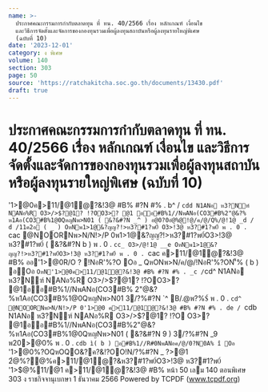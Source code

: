 ```yaml
---
name: >-
  ประกาศคณะกรรมการกำกับตลาดทุน ที่ ทน. 40/2566 เรื่อง หลักเกณฑ์ เงื่อนไข
  และวิธีการจัดตั้งและจัดการของกองทุนรวมเพื่อผู้ลงทุนสถาบันหรือผู้ลงทุนรายใหญ่พิเศษ
  (ฉบับที่ 10)
date: '2023-12-01'
category: ง พิเศษ
volume: 140
section: 303
page: 50
source: 'https://ratchakitcha.soc.go.th/documents/13430.pdf'
draft: true
---
```


# ประกาศคณะกรรมการกำกับตลาดทุน ที่ ทน. 40/2566 เรื่อง หลักเกณฑ์ เงื่อนไข และวิธีการจัดตั้งและจัดการของกองทุนรวมเพื่อผู้ลงทุนสถาบันหรือผู้ลงทุนรายใหญ่พิเศษ (ฉบับที่ 10)

'1>@0ค>11/@1ํ@?&!3@ #B% #?N #% . b^ / `cdd N1ANอ ห3?Nฑ์ NANอ%R O3>/>$?@1? !?OO3>? @1 ออ#B%1//NพANอ(CO3#B%2"@&?% ห1Aอ(CO3#B%1@0QหญNพ>N01 ( &?&#?N _^ ) อ@0?0อํ@%@!@/ค/@/Q%/@!1@ _d / d /11ค2อ ( _ ) OหNพ1>1@&?ญญ?!>ห3?#1?พ0์ O3>!3@ ห3?#1?พ0์ พ . 0 . `cac @NOORNพ>N/N!>/P 0พ1>1@&?ญญ?!>ห3?#1?พ0์O3>!3@ ห3?#1?พ0์ ( &?&#?N b ) พ . 0 . `cc_ O3>/@!1@ __e OหNพ1>1@&?ญญ?!>ห3?#1?พ0์O3>!3@ ห3?#1?พ0์ พ . 0 . `cac ค>11/@1ํ@?&!3@ #B% ออ'1>@0R/O ? !NอR'%?O Oอ _ QหONพ>N/ค/@/!NอR'%?ON'็% ( b ) อOอ ` OหN'1>@0ค>11/@1ํ@?&!3@ #B% #?N #% . _c / `cd^ N1ANอ ห3?Nฑ์ NANอ%R O3>/>$?@1? !?OO3>? @1ออ#B%1//NพANอ(CO3#B% 2"@&?%ห1Aอ(CO3#B%1@0QหญNพ>N01 3/?%#?N `^ B/.@พ?%$์ พ . 0 . `cd^ @NOORNพ>N/N!>/P 0'1>@0 ค>11/@1ํ@?&!3@ #B% #?N #% . de / `cdb N1ANอ ห3?Nฑ์ NANอ%R O3>/>$?@1? !?O O3>? @1ออ#B%1//NพANอ(CO3#B%2"@&?%ห1Aอ(CO3#B%1@0QหญNพ>N01 ( &?&#?N 9 ) 3/?%#?N _9 พ20>@0% พ . 0 . `cdb ì( b ) อ#B%1//R#0NพANอค/@/0?N0A% î Oอ ` '1>@0%?OQหOQO&?ค?&!?OO!N/?%#?N _ $?%/@ค/ พ . 0 . `cdd N'็%!O%R' '1>@0  /?%#?N `a พ20>@0% พ . 0 . `cdd พ1อ%ค์ &B11@!1>C3 N3@$>@1 2ํ@%?@%ค>11/@1ํ@?&ห3?#1?พ0์O3>!3@ ห3?#1?พ0์ '1>$@%11/@1 ค>11/@1ํ@?&!3@ #B% หน้า 50 เลม 140 ตอนพิเศษ 303 ง ราชกิจจานุเบกษา 1 ธันวาคม 2566 Powered by TCPDF (www.tcpdf.org)
